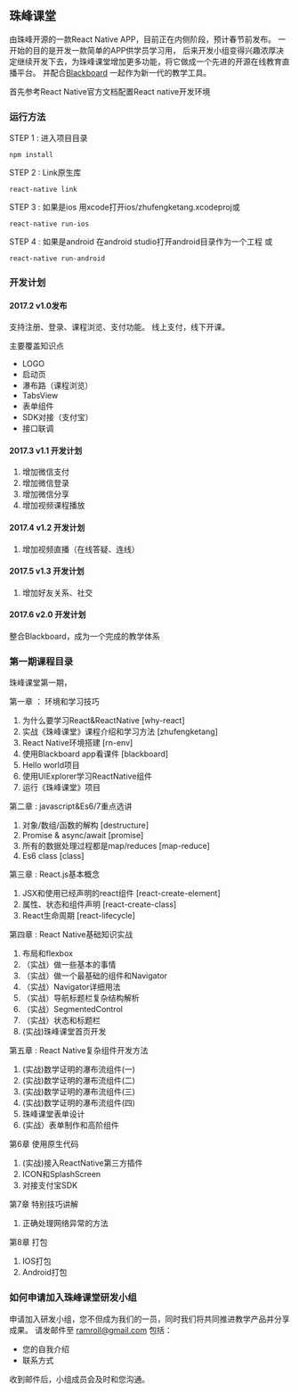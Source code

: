 ## 珠峰课堂

由珠峰开源的一款React Native APP，目前正在内侧阶段，预计春节前发布。 一开始的目的是开发一款简单的APP供学员学习用， 后来开发小组变得兴趣浓厚决定继续开发下去，为珠峰课堂增加更多功能，将它做成一个先进的开源在线教育直播平台。 并配合[Blackboard](https://www.github.com/ramroll/blackboard) 一起作为新一代的教学工具。 

首先参考React Native官方文档配置React native开发环境

### 运行方法

STEP 1 : 进入项目目录
```
npm install
```

STEP 2 : Link原生库
```
react-native link
```

STEP 3 : 如果是ios
用xcode打开ios/zhufengketang.xcodeproj或
```
react-native run-ios
```
STEP 4 : 如果是android
在android studio打开android目录作为一个工程
或
```
react-native run-android
```
### 开发计划
#### 2017.2 v1.0发布
支持注册、登录、课程浏览、支付功能。 线上支付，线下开课。 

主要覆盖知识点
* LOGO
* 启动页
* 瀑布路（课程浏览）
* TabsView
* 表单组件
* SDK对接（支付宝）
* 接口联调


#### 2017.3 v1.1 开发计划 

1. 增加微信支付
2. 增加微信登录
3. 增加微信分享
4. 增加视频课程播放

#### 2017.4 v1.2 开发计划
1. 增加视频直播（在线答疑、连线）
 
 
#### 2017.5 v1.3 开发计划
1. 增加好友关系、社交

#### 2017.6 v2.0 开发计划
整合Blackboard，成为一个完成的教学体系

### 第一期课程目录
珠峰课堂第一期， 

第一章 ： 环境和学习技巧

1. 为什么要学习React&ReactNative     [why-react]
2. 实战《珠峰课堂》课程介绍和学习方法  [zhufengketang]
3. React Native环境搭建              [rn-env]
4. 使用Blackboard app看课件          [blackboard]
5. Hello world项目     
6. 使用UIExplorer学习ReactNative组件
7. 运行《珠峰课堂》项目 




第二章 : javascript&Es6/7重点选讲

1. 对象/数组/函数的解构               [destructure]
2. Promise & async/await            [promise]
3. 所有的数据处理过程都是map/reduces  [map-reduce]
4. Es6 class                        [class]


第三章 : React.js基本概念

1. JSX和使用已经声明的react组件       [react-create-element]
2. 属性、状态和组件声明               [react-create-class]
3. React生命周期                     [react-lifecycle]


第四章 : React Native基础知识实战

1. 布局和flexbox
2. （实战）做一些基本的事情
3. （实战）做一个最基础的组件和Navigator
4. （实战）Navigator详细用法
5. （实战）导航标题栏复杂结构解析
6. （实战）SegmentedControl
7. （实战）状态和标题栏
8. (实战)珠峰课堂首页开发

第五章 : React Native复杂组件开发方法

1. (实战)数学证明的瀑布流组件(一)
2. (实战)数学证明的瀑布流组件(二)
3. (实战)数学证明的瀑布流组件(三)
4. (实战)数学证明的瀑布流组件(四)
5. 珠峰课堂表单设计
6. (实战）表单制作和高阶组件

第6章 使用原生代码

1. (实战)接入ReactNative第三方插件
2. ICON和SplashScreen
3. 对接支付宝SDK

第7章 特别技巧讲解

1. 正确处理网络异常的方法


第8章 打包

1. IOS打包
2. Android打包


### 如何申请加入珠峰课堂研发小组
申请加入研发小组，您不但成为我们的一员，同时我们将共同推进教学产品并分享成果。
请发邮件至 ramroll@gmail.com
包括：
* 您的自我介绍
* 联系方式

收到邮件后，小组成员会及时和您沟通。
